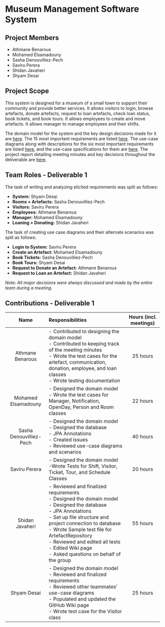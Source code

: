 # Museum Management Software System

## Project Members
* Athmane Benarous
* Mohamed Elsamadouny
* Sasha Denouvilliez-Pech
* Saviru Perera
* Shidan Javaheri
* Shyam Desai

## Project Scope
This system is designed for a museum of a small town to support their community and provide better services. It allows visitors to login, browse artefacts, donate artefacts, request to loan artefacts, check loan status, book tickets, and book tours. It allows employees to create and move artefacts. It allows manager to manage employees and their shifts.

The domain model for the system and the key design decisions made for it are [here](https://github.com/McGill-ECSE321-Fall2022/project-group-09/wiki/Domain-Model). The 15 most important requirements are listed [here](https://github.com/McGill-ECSE321-Fall2022/project-group-09/wiki/Requirements). The use-case diagrams along with descriptions for the six most important requirements are listed [here](https://github.com/McGill-ECSE321-Fall2022/project-group-09/wiki/Use-Case-Diagrams), and the use-case specifications for them are [here](https://github.com/McGill-ECSE321-Fall2022/project-group-09/wiki/Use-Case-Specifications). The project report detailing meeting minutes and key decisions throughout the deliverable are [here](https://github.com/McGill-ECSE321-Fall2022/project-group-09/wiki/Project-Report).

## Team Roles - Deliverable 1

The task of writing and analyzing elicited requirements was split as follows:
* **System:** Shyam Desai
* **Rooms + Artefacts:** Sasha Denouvilliez-Pech
* **Visitors:** Saviru Perera
* **Employees:** Athmane Benarous
* **Manager:** Mohamed Elsamadouny
* **Loaning + Donating:** Shidan Javaheri

The task of creating use case diagrams and their alternate scenarios was split as follows:
* **Login to System:** Saviru Perera
* **Create an Artefact:** Mohamed Elsamadouny
* **Book Tickets:** Sasha Denouvilliez-Pech
* **Book Tours:** Shyam Desai
* **Request to Donate an Artefact:** Athmane Benarous
* **Request to Loan an Artefact:** Shidan Javaheri

_Note: All major decisions were always discussed and made by the entire team during a meeting._

## Contributions - Deliverable 1
| Name             | Responsibilities                                                  | Hours (incl. meetings) |
|:----------------:|:----------------------------------------------------------------- |:----------------------:|
| Athmane Benarous | - Contributed to designing the domain model <br> - Contributed to keeping track of the meeting minutes <br> - Wrote the test cases for the artefact, communication, donation, employee, and loan classes <br> - Wrote testing documentation | 25 hours |
| Mohamed Elsamadouny |- Designed the domain model <br> - Wrote the test cases for Manager, Notification, OpenDay, Person and Room classes | 22 hours |
| Sasha Denouvilliez-Pech | - Designed the domain model <br> - Designed the database <br> - JPA Annotations <br> - Created issues <br> - Reviewed use-case diagrams and scenarios| 40 hours |
| Saviru Perera | - Designed the domain model <br> -Wrote Tests for Shift, Visitor, Ticket, Tour, and Schedule Classes  | 20 hours |
| Shidan Javaheri | - Reviewed and finalized requirements <br> - Designed the domain model <br> - Designed the database <br> - JPA Annotations <br> - Set up file structure and project connection to database <br> - Wrote Sample test file for ArtefactRepository <br> - Reviewed and edited all tests <br> - Edited Wiki page <br> - Asked questions on behalf of the group | 55 hours |
| Shyam Desai | - Designed the domain model <br> - Reviewed and finalized requirements <br> - Reviewed other teammates' use-case diagrams <br> - Populated and updated the GitHub Wiki page <br> - Wrote test case for the Visitor class | 25 hours |
